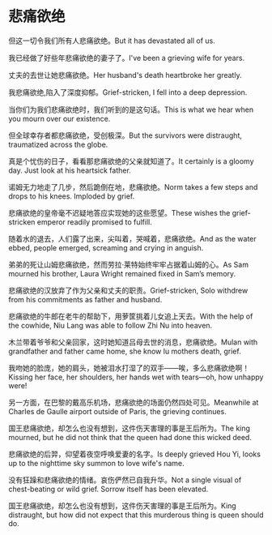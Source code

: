 # 悲痛欲绝

<p><span class="chinese">但这一切令我们所有人悲痛欲绝。</span><span class="english">But it has devastated all of us.</span></p>

<p><span class="chinese">我已经做了好些年悲痛欲绝的妻子了。</span><span class="english">I've been a grieving wife for years.</span></p>

<p><span class="chinese">丈夫的去世让她悲痛欲绝。</span><span class="english">Her husband's death heartbroke her greatly.</span></p>

<p><span class="chinese">我悲痛欲绝,陷入了深度抑郁。</span><span class="english">Grief-stricken, I fell into a deep depression.</span></p>

<p><span class="chinese">当你们为我们悲痛欲绝时，我们听到的是这句话。</span><span class="english">This is what we hear when you mourn over our existence.</span></p>

<p><span class="chinese">但全球幸存者都悲痛欲绝，受创极深。</span><span class="english">But the survivors were distraught, traumatized across the globe.</span></p>

<p><span class="chinese">真是个忧伤的日子，看看那悲痛欲绝的父亲就知道了。</span><span class="english">It certainly is a gloomy day. Just look at his heartsick father.</span></p>

<p><span class="chinese">诺姆无力地走了几步，然后跪倒在地，悲痛欲绝。</span><span class="english">Norm takes a few steps and drops to his knees. Imploded by grief.</span></p>

<p><span class="chinese">悲痛欲绝的皇帝毫不迟疑地答应实现她的这些愿望。</span><span class="english">These wishes the grief-stricken emperor readily promised to fulfill.</span></p>

<p><span class="chinese">随着水的退去，人们露了出来，尖叫着，哭喊着，悲痛欲绝。</span><span class="english">And as the water ebbed, people emerged, screaming and crying in anguish.</span></p>

<p><span class="chinese">弟弟的死让山姆悲痛欲绝，然而劳拉·莱特始终牢牢占据着山姆的心。</span><span class="english">As Sam mourned his brother, Laura Wright remained fixed in Sam’s memory.</span></p>

<p><span class="chinese">悲痛欲绝的汉放弃了作为父亲和丈夫的职责。</span><span class="english">Grief-stricken, Solo withdrew from his commitments as father and husband.</span></p>

<p><span class="chinese">悲痛欲绝的牛郎在老牛的帮助下，用萝筐挑着儿女追上天去。</span><span class="english">With the help of the cowhide, Niu Lang was able to follow Zhi Nu into heaven.</span></p>

<p><span class="chinese">木兰带着爷爷和父亲回家，这时她知道吕母去世的消息，悲痛欲绝。</span><span class="english">Mulan with grandfather and father came home, she know lu mothers death, grief.</span></p>

<p><span class="chinese">我吻她的脸庞，她的肩头，她被泪水打湿了的双手——唉，多么悲痛欲绝啊！</span><span class="english">Kissing her face, her shoulders, her hands wet with tears—oh, how unhappy were!</span></p>

<p><span class="chinese">另一方面，在巴黎的戴高乐机场，悲痛欲绝的场面仍然四处可见。</span><span class="english">Meanwhile at Charles de Gaulle airport outside of Paris, the grieving continues.</span></p>

<p><span class="chinese">国王悲痛欲绝，却怎么也没有想到，这件伤天害理的事是王后所为。</span><span class="english">The king mourned, but he did not think that the queen had done this wicked deed.</span></p>

<p><span class="chinese">悲痛欲绝的后羿，仰望着夜空呼唤爱妻的名字。</span><span class="english">Is deeply grieved Hou Yi, looks up to the nighttime sky summon to love wife's name.</span></p>

<p><span class="chinese">没有狂躁和悲痛欲绝的情绪。哀伤俨然已自我升华。</span><span class="english">Not a single visual of chest-beating or wild grief. Sorrow itself has been elevated.</span></p>

<p><span class="chinese">国王悲痛欲绝，却怎么也没有想到，这件伤天害理的事是王后所为。</span><span class="english">King distraught, but how did not expect that this murderous thing is queen should do.</span></p>

